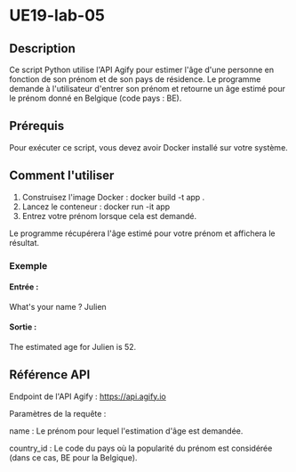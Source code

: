 # UE19-lab-05

## Description

Ce script Python utilise l'API Agify pour estimer l'âge d'une personne en fonction de son prénom et de son pays
de résidence. Le programme demande à l'utilisateur d'entrer son prénom et retourne un âge estimé pour le prénom donné 
en Belgique (code pays : BE).

## Prérequis

Pour exécuter ce script, vous devez avoir Docker installé sur votre système.


## Comment l'utiliser

1. Construisez l'image Docker :
docker build -t app .
2. Lancez le conteneur :
docker run -it app
3. Entrez votre prénom lorsque cela est demandé.

Le programme récupérera l'âge estimé pour votre prénom et affichera le résultat.

### Exemple

#### Entrée :

What's your name ? Julien

#### Sortie :

The estimated age for Julien is 52.

## Référence API

Endpoint de l'API Agify : https://api.agify.io

Paramètres de la requête :

name : Le prénom pour lequel l'estimation d'âge est demandée.

country_id : Le code du pays où la popularité du prénom est considérée (dans ce cas, BE pour la Belgique).
